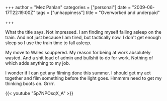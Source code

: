 +++
author = "Mez Pahlan"
categories = ["personal"]
date = "2009-06-17T22:19:00Z"
tags = ["unhappiness"]
title = "Overworked and underpaid"

+++

What the title says. Not impressed. I am finding myself falling asleep on the train. And not just because I am tired,
but tactically now. I don't get enough sleep so I use the train time to fall asleep.

<!--more-->

My move to Wales scuppered. My reason for being at work absolutely wasted. And a shit load of admin and bullshit to do
for work. Nothing of which adds anything to my job.

I wonder if I can get any filming done this summer. I should get my act together and film something before the light
goes. Hmmmm need to get my thinking boots on. Grrrr.

{{< youtube "5p7NPOsqX_A" >}}
